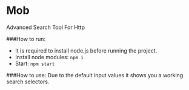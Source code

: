 # Mob
Advanced Search Tool For Http

###How to run:
 - It is required to install node.js before running the project.
 - Install node modules:
    `npm i`
 - Start:
  `npm start`

###How to use:
Due to the default input values it shows you a working search selectors.
